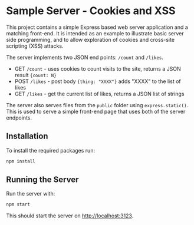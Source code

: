 # Sample Server - Cookies and XSS

This project contains a simple Express based web server
application and a matching front-end.  It is intended
as an example to illustrate basic server side programming,
and to allow exploration of cookies and cross-site scripting
(XSS) attacks.

The server implements two JSON end points: `/count` and `/likes`.

* GET `/count` - uses cookies to count visits to the site, returns 
  a JSON result `{count: N}`
* POST `/likes` - post body `{thing: "XXXX"}` adds "XXXX" to the list of likes
* GET `/likes` - get the current list of likes, returns a JSON list of strings

The server also serves files from the `public` folder using `express.static()`.
This is used to serve a simple front-end page that uses both of the
server endpoints.

## Installation

To install the required packages run:

```bash
npm install
```

## Running the Server

Run the server with:

```bash
npm start
```

This should start the server on <http://localhost:3123>.

